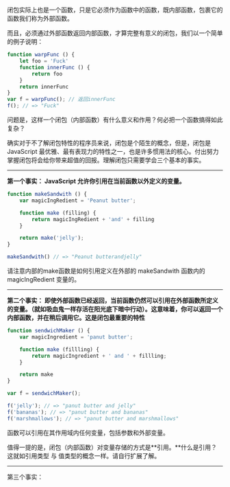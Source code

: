 # 

闭包实际上也是一个函数，只是它必须作为函数中的函数，既内部函数，包裹它的函数我们称为外部函数。

而且，必须通过外部函数返回内部函数，才算完整有意义的闭包，我们以一个简单的例子说明：

```js
function warpFunc () {
    let foo = 'Fuck'
    function innerFunc () {
        return foo
    }
    return innerFunc
}
var f = warpFunc(); // 返回innerFunc
f(); // => "Fuck"
```

问题是，这样一个闭包（内部函数）有什么意义和作用？何必把一个函数搞得如此复杂？

确实对于不了解闭包特性的程序员来说，闭包是个陌生的概念，但是，闭包是 JavaScript 最优雅、最有表现力的特性之一，也是许多惯用法的核心。付出努力掌握闭包将会给你带来超值的回报。理解闭包只需要学会三个基本的事实。

---

**第一个事实： JavaScript 允许你引用在当前函数以外定义的变量。**

```js
function makeSandwith () {
    var magicIngRedient = 'Peanut butter';

    function make (filling) {
        return magicIngRedient + 'and' + filling
    }

    return make('jelly');
}

makeSandwith() // => "Peanut butterandjelly"
```

请注意内部的make函数是如何引用定义在外部的 makeSandwith 函数内的 magicIngRedient 变量的。

---

**第二个事实： 即使外部函数已经返回，当前函数仍然可以引用在外部函数所定义的变量。（就如吸血鬼一样存活在阳光底下暗中行动）。这意味着，你可以返回一个内部函数，并在稍后调用它。这是闭包最重要的特性**

```js
function sendwichMaker () {
    var magicIngredient = 'panut butter';

    function make (fillling) {
        return magicIngredient + ' and ' + fillling;
    }

    return make
}

var f = sendwichMaker();

f('jelly'); // => "panut butter and jelly"
f('bananas'); // => "panut butter and bananas"
f('marshmallows'); // => "panut butter and marshmallows"
```

函数可以引用在其作用域内任何变量，包括参数和外部变量。

值得一提的是，闭包（内部函数）对变量存储的方式是**引用。**什么是引用？ 这就如引用类型 与 值类型的概念一样。请自行扩展了解。

---

第三个事实：

